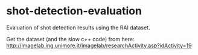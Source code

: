# shot-detection-evaluation
Evaluation of shot detection results using the RAI dataset.

Get the dataset (and the slow c++ code) from here:
http://imagelab.ing.unimore.it/imagelab/researchActivity.asp?idActivity=19

